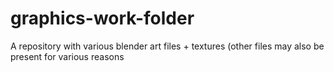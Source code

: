 graphics-work-folder
====================

A repository with various blender art files + textures (other files may also be present for various reasons
